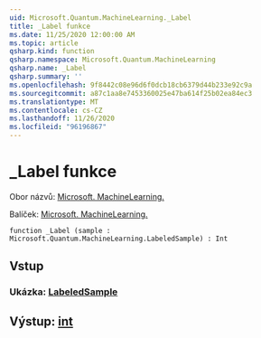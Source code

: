 ```yaml
---
uid: Microsoft.Quantum.MachineLearning._Label
title: _Label funkce
ms.date: 11/25/2020 12:00:00 AM
ms.topic: article
qsharp.kind: function
qsharp.namespace: Microsoft.Quantum.MachineLearning
qsharp.name: _Label
qsharp.summary: ''
ms.openlocfilehash: 9f8442c08e96d6f0dcb18cb6379d44b233e92c9a
ms.sourcegitcommit: a87c1aa8e7453360025e47ba614f25b02ea84ec3
ms.translationtype: MT
ms.contentlocale: cs-CZ
ms.lasthandoff: 11/26/2020
ms.locfileid: "96196867"
---
```

# <a name="_label-function"></a>_Label funkce

Obor názvů: [Microsoft. MachineLearning.](xref:Microsoft.Quantum.MachineLearning)

Balíček: [Microsoft. MachineLearning.](https://nuget.org/packages/Microsoft.Quantum.MachineLearning)




```qsharp
function _Label (sample : Microsoft.Quantum.MachineLearning.LabeledSample) : Int
```


## <a name="input"></a>Vstup

### <a name="sample--labeledsample"></a>Ukázka: [LabeledSample](xref:Microsoft.Quantum.MachineLearning.LabeledSample)





## <a name="output--int"></a>Výstup: [int](xref:microsoft.quantum.lang-ref.int)

